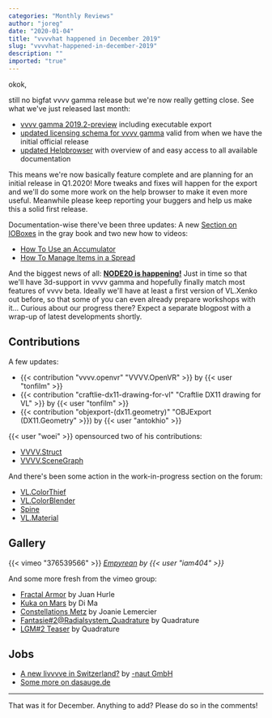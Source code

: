 ```yaml
---
categories: "Monthly Reviews"
author: "joreg"
date: "2020-01-04"
title: "vvvvhat happened in December 2019"
slug: "vvvvhat-happened-in-december-2019"
description: ""
imported: "true"
---
```



okok,

still no bigfat vvvv gamma release but we're now really getting close. See what we've just released last month:
* [vvvv gamma 2019.2-preview](/blog/2020/vvvv-gamma-2019.2-preview) including executable export
* [updated licensing schema for vvvv gamma](/blog/2019/vvvv-gamma-licensing-2) valid from when we have the initial official release
* [updated Helpbrowser](/blog/2019/vl-getting-you-started) with overview of and easy access to all available documentation

This means we're now basically feature complete and are planning for an initial release in Q1.2020! More tweaks and fixes will happen for the export and we'll do some more work on the help browser to make it even more useful. Meanwhile please keep reporting your buggers and help us make this a solid first release. 

Documentation-wise there've been three updates: A new [Section on IOBoxes](https://vvvv.gitbooks.io/the-gray-book/content/en/reference/vl/ioboxes.html) in the gray book and two new how to videos: 
* [How To Use an Accumulator](https://youtu.be/ZOVOBxHHP00)
* [How To Manage Items in a Spread](https://youtu.be/KDMqj3TognI)

And the biggest news of all: **[NODE20 is happening!](/blog/2019/node-2020)** Just in time so that we'll have 3d-support in vvvv gamma and hopefully finally match most features of vvvv beta. Ideally we'll have at least a first version of VL.Xenko out before, so that some of you can even already prepare workshops with it... Curious about our progress there? Expect a separate blogpost with a wrap-up of latest developments shortly.

## Contributions

A few updates:
* {{< contribution "vvvv.openvr" "VVVV.OpenVR" >}} by {{< user "tonfilm" >}} 
* {{< contribution "craftlie-dx11-drawing-for-vl" "Craftlie DX11 drawing for VL" >}} by {{< user "tonfilm" >}}
* {{< contribution "objexport-(dx11.geometry)" "OBJExport (DX11.Geometry" >}}) by {{< user "antokhio" >}}

{{< user "woei" >}} opensourced two of his contributions:
* [VVVV.Struct](https://github.com/woeishi/VVVV.Struct)
* [VVVV.SceneGraph](https://github.com/woeishi/VVVV.SceneGraph)

And there's been some action in the work-in-progress section on the forum:
* [VL.ColorThief](https://discourse.vvvv.org/t/vl-colorthief/18028)
* [VL.ColorBlender](https://discourse.vvvv.org/t/vl-colorblender/18040)
* [Spine](https://discourse.vvvv.org/t/spine/18074)
* [VL.Material](https://discourse.vvvv.org/t/vl-material/18087)

## Gallery

{{< vimeo "376539566" >}}
*[Empyrean](/blog/empyrean-kinetic-light-installation-by-volna-2a-production) by {{< user "iam404" >}}*

And some more fresh from the vimeo group:
* [Fractal Armor](https://vimeo.com/381776756) by Juan Hurle
* [Kuka on Mars](https://vimeo.com/380808661) by Di Ma
* [Constellations Metz](https://vimeo.com/378519049) by Joanie Lemercier
* [Fantasie#2@Radialsystem_Quadrature](https://vimeo.com/378256231) by Quadrature
* [LGM#2 Teaser](https://vimeo.com/378276781) by Quadrature

## Jobs

* [A new livvvve in Switzerland?](https://discourse.vvvv.org/t/a-new-livvvve-in-switzerland/18112) by [-naut GmbH](https://vvvv.org/businesses/naut-gmbh)
* [Some more on dasauge.de](https://dasauge.de/sta/Vvvv/)

---

That was it for December. Anything to add? Please do so in the comments!

